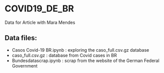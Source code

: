 # COVID19_DE_BR
Data for Article with Mara Mendes

## Data files:

- Casos Covid-19 BR.ipynb : exploring the caso_full.csv.gz database
- caso_full.csv.gz : database from Covid cases in BR
- Bundesdatascrap.ipynb : scrap from the website of the German Federal Government


